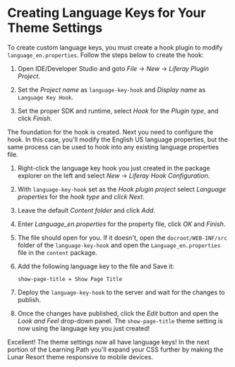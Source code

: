 # Creating Language Keys for Your Theme Settings [](id=creating-language-keys-for-your-theme-settings)

To create custom language keys, you must create a hook plugin to modify
`language_en.properties`. Follow the steps below to create the hook:

1.  Open IDE/Developer Studio and goto *File* &rarr; *New* &rarr; *Liferay
    Plugin Project*.

2.  Set the *Project name* as `language-key-hook` and *Display name* as 
    `Language Key Hook`.

3.  Set the proper SDK and runtime, select *Hook* for the *Plugin type*, and
    click *Finish*.

The foundation for the hook is created. Next you need to configure the hook. In
this case, you'll modify the English US language properties, but the same
process can be used to hook into any existing language properties file.

1.  Right-click the language key hook you just created in the package explorer
    on the left and select *New* &rarr; *Liferay Hook Configuration*.

2.  With `language-key-hook` set as the *Hook plugin project* select
    *Language properties* for the *hook type* and *click* *Next*.

3.  Leave the default *Content folder* and click *Add*.

4.  Enter *Language_en.properties* for the property file, click *OK* and 
    *Finish*.

5.  The file should open for you. If it doesn't, open the `docroot/WEB-INF/src`
    folder of the `language-key-hook` and open the `Language_en.properties` file in
    the `content` package.

6.  Add the following language key to the file and Save it:

        show-page-title = Show Page Title

7.  Deploy the `language-key-hook` to the server and wait for the changes to
    publish.

8.  Once the changes have published, click the *Edit* button and open the *Look
    and Feel* drop-down panel. The `show-page-title` theme setting is now using the
    language key you just created!

Excellent! The theme settings now all have language keys! In the next portion of 
the Learning Path you'll expand your CSS further by making the Lunar Resort 
theme responsive to mobile devices.
